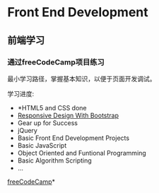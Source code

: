 Front End Development 
=======

前端学习
-----------

### 通过freeCodeCamp项目练习

最小学习路径，掌握基本知识，以便于页面开发调试。

学习进度:

* *HTML5 and CSS  done
* [Responsive Design With Bootstrap](https://www.freecodecamp.cn/challenges/use-responsive-design-with-bootstrap-fluid-containers)
* Gear up for Success
* jQuery
* Basic Front End Development Projects
* Basic JavaScript
* Object Oriented and Funtional Programming
* Basic Algorithm Scripting
* ...

[freeCodeCamp](https://www.freecodecamp.cn/home)*
